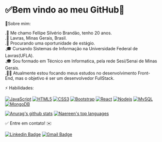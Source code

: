 
<h1>✅Bem vindo ao meu GitHub🚀</h1>

👦Sobre mim:<br />

.👋 Me chamo Fellipe Silvério Brandão, tenho 20 anos.<br />
.📌 Lavras, Minas Gerais, Brasil.<br />
.💼 Procurando uma oportunidade de estágio.<br />
.🎓 Cursando Sistemas de Informação na Universidade Federal de Lavras(UFLA).<br />
.🎓 Sou formado em Técnico em Informatica, pela rede Sesi/Senai de Minas Gerais.<br />
.👨‍🏫 Atualmente estou focando meus estudos no desenvolvimento Front-End, mas o objetivo é ser um desenvolvedor FullStack.<br />

⚡ Habilidades:
<br />

[![JavaScript](https://img.shields.io/badge/-JavaScript-black?style=flat&logo=javascript&link=https://github.com/BRdhanani)](https://github.com/BRdhanani) 
[![HTML5](https://img.shields.io/badge/-HTML5-E34F26?style=flat&logo=html5&logoColor=white&link=https://github.com/BRdhanani)](https://github.com/BRdhanani) 
[![CSS3](https://img.shields.io/badge/-CSS3-1572B6?style=flat&logo=css3&link=https://github.com/BRdhanani)](https://github.com/BRdhanani) 
[![Bootstrap](https://img.shields.io/badge/-Bootstrap-563D7C?style=flat&logo=bootstrap&link=https://github.com/BRdhanani)](https://github.com/BRdhanani) 
[![React](https://img.shields.io/badge/-React-black?style=flat&logo=react&link=https://github.com/BRdhanani)](https://github.com/BRdhanani) 
[![Nodejs](https://img.shields.io/badge/-Nodejs-green?style=flat&logo=Node.js&link=https://github.com/BRdhanani)](https://github.com/BRdhanani) 
[![MySQL](https://img.shields.io/badge/-MySQL-black?style=flat&logo=mysql&link=https://github.com/BRdhanani)](https://github.com/BRdhanani)
[![MongoDB](https://img.shields.io/badge/-MongoDB-FCA121?style=flat&logo=mongodb&link=https://github.com/BRdhanani)](https://gitlab.com/BRdhanani) 

[![Anurag's github stats](https://github-readme-stats.vercel.app/api?username=fellipe-s-brandao&theme=white-blue)](https://github.com/fellipe-s-brandao/github-readme-stats)
[![Naereen's top languages](https://github-readme-stats.vercel.app/api/top-langs/?username=fellipe-s-brandao&theme=white-blue)](https://github.com/fellipe-s-brandao/github-readme-stats)

✅ Entre em contato! ✉️

<a href="https://www.linkedin.com/in/fellipe-brandao/" rel="nofollow"><img src="https://camo.githubusercontent.com/975dc7c03d5728b21d58a849a3d177bb1255a1cfd2a252f6443f0dc79b7d70d3/68747470733a2f2f696d672e736869656c64732e696f2f62616467652f2d4c696e6b6564496e2d626c75653f7374796c653d666c61742d737175617265266c6f676f3d4c696e6b6564696e266c6f676f436f6c6f723d7768697465266c696e6b3d68747470733a2f2f6c696e6b6564696e2e636f6d2f696e2f6272756e6f6c75697373" alt="Linkedin Badge" data-canonical-src="https://img.shields.io/badge/-LinkedIn-blue?style=flat-square&amp;logo=Linkedin&amp;logoColor=white&amp;link=https://linkedin.com/in/brunoluiss" style="max-width:100%;"></a>
<a href="mailto:fellipesilverio31@gmail.com"><img src="https://camo.githubusercontent.com/2271924c01bcc6fa61edb7c76db757d60eb26278983a236b4a6d93a97f89a8b4/68747470733a2f2f696d672e736869656c64732e696f2f62616467652f2d6f66632e657269636b736f6e40676d61696c2e636f6d2d6331343433383f7374796c653d666c61742d737175617265266c6f676f3d476d61696c266c6f676f436f6c6f723d7768697465266c696e6b3d6d61696c746f3a766d65617a657665646f40676d61696c2e636f6d" alt="Gmail Badge" data-canonical-src="https://img.shields.io/badge/-ofc.erickson@gmail.com-c14438?style=flat-square&amp;logo=Gmail&amp;logoColor=white&amp;link=mailto:vmeazevedo@gmail.com" style="max-width:100%;"></a>
